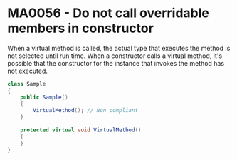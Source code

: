 # MA0056 - Do not call overridable members in constructor

When a virtual method is called, the actual type that executes the method is not selected until run time. When a constructor calls a virtual method, it's possible that the constructor for the instance that invokes the method has not executed.

````csharp
class Sample
{
    public Sample()
    {
        VirtualMethod(); // Non compliant
    }

    protected virtual void VirtualMethod()
    {
    }
}
````

